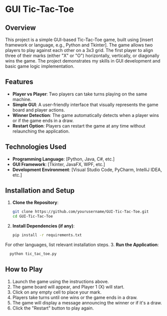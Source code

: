 # GUI Tic-Tac-Toe

## Overview

This project is a simple GUI-based Tic-Tac-Toe game, built using [insert framework or language, e.g., Python and Tkinter]. The game allows two players to play against each other on a 3x3 grid. The first player to align three of their marks (either "X" or "O") horizontally, vertically, or diagonally wins the game. The project demonstrates my skills in GUI development and basic game logic implementation.

## Features

- **Player vs Player**: Two players can take turns playing on the same machine.
- **Simple GUI**: A user-friendly interface that visually represents the game board and player actions.
- **Winner Detection**: The game automatically detects when a player wins or if the game ends in a draw.
- **Restart Option**: Players can restart the game at any time without relaunching the application.

## Technologies Used

- **Programming Language**: [Python, Java, C#, etc.]
- **GUI Framework**: [Tkinter, JavaFX, WPF, etc.]
- **Development Environment**: [Visual Studio Code, PyCharm, IntelliJ IDEA, etc.]

## Installation and Setup

1. **Clone the Repository**:
   ```bash
   git clone https://github.com/yourusername/GUI-Tic-Tac-Toe.git
   cd GUI-Tic-Tac-Toe
   
2. **Install Dependencies (if any)**:
    ```bash
    pip install -r requirements.txt
    
  For other languages, list relevant installation steps.
3. **Run the Application**:
  ```bash
  	python tic_tac_toe.py
```

## How to Play
1. Launch the game using the instructions above.
2. The game board will appear, and Player 1 (X) will start.
3. Click on any empty cell to place your mark.
4. Players take turns until one wins or the game ends in a draw.
5. The game will display a message announcing the winner or if it's a draw.
6. Click the "Restart" button to play again.
